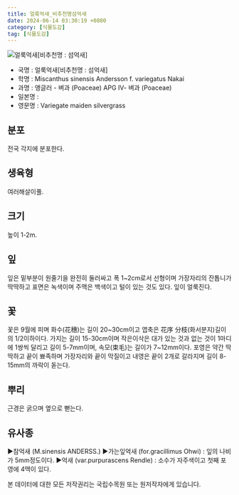 ```yaml
---
title: 얼룩억새_비추천명섬억새
date: 2024-06-14 03:30:19 +0800
category: [식물도감]
tag: [식물도감]
---
```




![얼룩억새[비추천명 : 섬억새]](/fileUpload/plants/basic/Gramineae/Miscanthus/22398/1_th2.JPG)
- 국명 : 얼룩억새[비추천명 : 섬억새]
- 학명 : Miscanthus sinensis Andersson f. variegatus Nakai
- 과명 : 앵글러 - 벼과 (Poaceae) APG Ⅳ- 벼과 (Poaceae)
- 일본명 : 
- 영문명 : Variegate maiden silvergrass


## 분포
전국 각지에 분포한다.
## 생육형
여러해살이풀.
## 크기
높이 1-2m.
## 잎
잎은 밑부분이 원줄기을 완전히 둘러싸고 폭 1~2cm로서 선형이며 가장자리의 잔톱니가 딱딱하고 표면은 녹색이며 주맥은 백색이고 털이 있는 것도 있다. 잎이 얼룩진다.
## 꽃
꽃은 9월에 피며 화수(花穗)는 길이 20~30cm이고 엽축은 花序 分枝(화서분지)길이의 1/2이하이다. 가지는 길이 15-30cm이며 작은이삭은 대가 있는 것과 없는 것이 1마디에 1쌍씩 달리고 길이 5-7mm이며, 속모(束毛)는 길이가 7~12mm이다. 포영은 약간 딱딱하고 끝이 뾰족하며 가장자리와 끝이 막질이고 내영은 끝이 2개로 갈라지며 길이 8-15mm의 까락이 돋는다.
## 뿌리
근경은 굵으며 옆으로 뻗는다.
## 유사종
▶참억새 (M.sinensis ANDERSS.) ▶가는잎억새 (for.gracillimus Ohwi) : 잎의 나비가 5mm정도이다. ▶억새 (var.purpurascens Rendle) : 소수가 자주색이고 첫째 포영에 4맥이 있다.






본 데이터에 대한 모든 저작권리는 국립수목원 또는 원저작자에게 있습니다.
